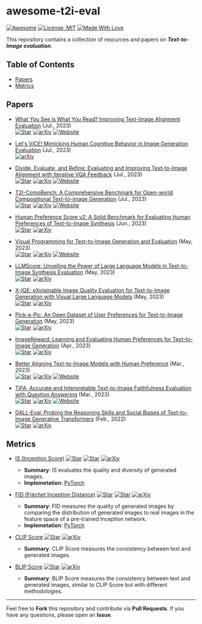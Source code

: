 # awesome-t2i-eval
[![Awesome](https://cdn.rawgit.com/sindresorhus/awesome/d7305f38d29fed78fa85652e3a63e154dd8e8829/media/badge.svg)](https://github.com/zhangjiewu/awesome-t2i-eval)
[![License: MIT](https://img.shields.io/badge/License-MIT-green.svg)](https://opensource.org/licenses/MIT)
[![Made With Love](https://img.shields.io/badge/Made%20With-Love-red.svg)](https://github.com/chetanraj/awesome-github-badges)

This repository contains a collection of resources and papers on ***Text-to-Image evaluation***.

## Table of Contents
- [Papers](#papers)
- [Metrics](#metrics)

## Papers

+ [What You See is What You Read? Improving Text-Image Alignment Evaluation](https://arxiv.org/abs/2305.10400) (Jul., 2023)  
  [![Star](https://img.shields.io/github/stars/yonatanbitton/wysiwyr.svg?style=social&label=Star)](https://github.com/yonatanbitton/wysiwyr)
  [![arXiv](https://img.shields.io/badge/arXiv-b31b1b.svg)](https://arxiv.org/abs/2305.10400)
  [![Website](https://img.shields.io/badge/Website-9cf)](https://wysiwyr-itm.github.io/)

+ [Let's ViCE! Mimicking Human Cognitive Behavior in Image Generation Evaluation](https://arxiv.org/abs/2307.09416) (Jul., 2023)  
  [![arXiv](https://img.shields.io/badge/arXiv-b31b1b.svg)](https://arxiv.org/abs/2307.09416)

+ [Divide, Evaluate, and Refine: Evaluating and Improving Text-to-Image Alignment with Iterative VQA Feedback](https://arxiv.org/abs/2307.04749) (Jul., 2023)  
  [![Star](https://img.shields.io/github/stars/1jsingh/Divide-Evaluate-and-Refine.svg?style=social&label=Star)](https://github.com/1jsingh/Divide-Evaluate-and-Refine)
  [![arXiv](https://img.shields.io/badge/arXiv-b31b1b.svg)](https://arxiv.org/abs/2307.04749)
  [![Website](https://img.shields.io/badge/Website-9cf)](https://1jsingh.github.io/divide-evaluate-and-refine)

+ [T2I-CompBench: A Comprehensive Benchmark for Open-world Compositional Text-to-image Generation](https://arxiv.org/abs/2307.06350) (Jul., 2023)  
  [![Star](https://img.shields.io/github/stars/Karine-Huang/T2I-CompBench.svg?style=social&label=Star)](https://github.com/Karine-Huang/T2I-CompBench)
  [![arXiv](https://img.shields.io/badge/arXiv-b31b1b.svg)](https://arxiv.org/abs/2307.06350)
  [![Website](https://img.shields.io/badge/Website-9cf)](https://karine-h.github.io/T2I-CompBench/)

+ [Human Preference Score v2: A Solid Benchmark for Evaluating Human Preferences of Text-to-Image Synthesis](https://arxiv.org/abs/2306.09341) (Jun., 2023)  
  [![Star](https://img.shields.io/github/stars/tgxs002/HPSv2.svg?style=social&label=Star)](https://github.com/tgxs002/HPSv2)
  [![arXiv](https://img.shields.io/badge/arXiv-b31b1b.svg)](https://arxiv.org/abs/2306.09341)

+ [Visual Programming for Text-to-Image Generation and Evaluation](https://arxiv.org/abs/2305.15328) (May, 2023)  
  [![Star](https://img.shields.io/github/stars/aszala/VPEval.svg?style=social&label=Star)](https://github.com/aszala/VPEval)
  [![arXiv](https://img.shields.io/badge/arXiv-b31b1b.svg)](https://arxiv.org/abs/2305.15328)
  [![Website](https://img.shields.io/badge/Website-9cf)](https://vp-t2i.github.io/)

+ [LLMScore: Unveiling the Power of Large Language Models in Text-to-Image Synthesis Evaluation](https://arxiv.org/abs/2305.11116) (May, 2023)  
  [![Star](https://img.shields.io/github/stars/YujieLu10/LLMScore.svg?style=social&label=Star)](https://github.com/YujieLu10/LLMScore)
  [![arXiv](https://img.shields.io/badge/arXiv-b31b1b.svg)](https://arxiv.org/abs/2305.11116)

+ [X-IQE: eXplainable Image Quality Evaluation for Text-to-Image Generation with Visual Large Language Models](https://arxiv.org/abs/2305.10843) (May, 2023)  
  [![Star](https://img.shields.io/github/stars/Schuture/Benchmarking-Awesome-Diffusion-Models.svg?style=social&label=Star)](https://github.com/Schuture/Benchmarking-Awesome-Diffusion-Models)
  [![arXiv](https://img.shields.io/badge/arXiv-b31b1b.svg)](https://arxiv.org/abs/2305.10843)

+ [Pick-a-Pic: An Open Dataset of User Preferences for Text-to-Image Generation](https://arxiv.org/abs/2305.01569) (May, 2023)  
  [![Star](https://img.shields.io/github/stars/yuvalkirstain/PickScore.svg?style=social&label=Star)](https://github.com/yuvalkirstain/PickScore)
  [![arXiv](https://img.shields.io/badge/arXiv-b31b1b.svg)](https://arxiv.org/abs/2305.01569)

+ [ImageReward: Learning and Evaluating Human Preferences for Text-to-Image Generation](https://arxiv.org/abs/2304.05977) (Apr., 2023)  
  [![Star](https://img.shields.io/github/stars/THUDM/ImageReward.svg?style=social&label=Star)](https://github.com/THUDM/ImageReward)
  [![arXiv](https://img.shields.io/badge/arXiv-b31b1b.svg)](https://arxiv.org/abs/2304.05977)

+ [Better Aligning Text-to-Image Models with Human Preference](https://arxiv.org/abs/2303.14420) (Mar., 2023)  
  [![Star](https://img.shields.io/github/stars/tgxs002/align_sd.svg?style=social&label=Star)](https://github.com/tgxs002/align_sd)
  [![arXiv](https://img.shields.io/badge/arXiv-b31b1b.svg)](https://arxiv.org/abs/2303.14420)
  [![Website](https://img.shields.io/badge/Website-9cf)](https://tgxs002.github.io/align_sd_web/)

+ [TIFA: Accurate and Interpretable Text-to-Image Faithfulness Evaluation with Question Answering](https://arxiv.org/abs/2303.11897) (Mar., 2023)  
  [![Star](https://img.shields.io/github/stars/Yushi-Hu/tifa.svg?style=social&label=Star)](https://github.com/Yushi-Hu/tifa)
  [![arXiv](https://img.shields.io/badge/arXiv-b31b1b.svg)](https://arxiv.org/abs/2303.11897)
  [![Website](https://img.shields.io/badge/Website-9cf)](https://tifa-benchmark.github.io/)

+ [DALL-Eval: Probing the Reasoning Skills and Social Biases of Text-to-Image Generative Transformers](https://arxiv.org/abs/2202.04053) (Feb., 2022)  
  [![Star](https://img.shields.io/github/stars/j-min/DallEval.svg?style=social&label=Star)](https://github.com/j-min/DallEval)
  [![arXiv](https://img.shields.io/badge/arXiv-b31b1b.svg)](https://arxiv.org/abs/2202.04053)

## Metrics

+ [IS (Inception Score)](https://arxiv.org/abs/1606.03498)
  [![Star](https://img.shields.io/github/stars/openai/improved-gan?style=social&label=Star)](https://github.com/openai/improved-gan)
  [![Star](https://img.shields.io/github/stars/sbarratt/inception-score-pytorch?style=social&label=Star)](https://github.com/sbarratt/inception-score-pytorch)
  [![arXiv](https://img.shields.io/badge/arXiv-b31b1b.svg)](https://arxiv.org/abs/1606.03498)
  - **Summary**: IS evaluates the quality and diversity of generated images.
  - **Implemetation**: [PyTorch](https://github.com/sbarratt/inception-score-pytorch)

+ [FID (Fréchet Inception Distance)](https://arxiv.org/abs/1706.08500)
  [![Star](https://img.shields.io/github/stars/bioinf-jku/TTUR?style=social&label=Star)](https://github.com/bioinf-jku/TTUR)
  [![Star](https://img.shields.io/github/stars/mseitzer/pytorch-fid?style=social&label=Star)](https://github.com/mseitzer/pytorch-fid)
  [![arXiv](https://img.shields.io/badge/arXiv-b31b1b.svg)](https://arxiv.org/abs/1706.08500)
  - **Summary**: FID measures the quality of generated images by comparing the distribution of generated images to real images in the feature space of a pre-trained Inception network.
  - **Implemetation**: [PyTorch](https://github.com/mseitzer/pytorch-fid)

+ [CLIP Score](https://arxiv.org/abs/2103.00020)
  [![Star](https://img.shields.io/github/stars/openai/CLIP?style=social&label=Star)](https://github.com/openai/CLIP)
  [![arXiv](https://img.shields.io/badge/arXiv-b31b1b.svg)](https://arxiv.org/abs/2103.00020)
  - **Summary**: CLIP Score measures the consistency between text and generated images.

+ [BLIP Score](https://arxiv.org/abs/2201.12086)
  [![Star](https://img.shields.io/github/stars/salesforce/LAVIS?style=social&label=Star)](https://github.com/salesforce/LAVIS)
  [![arXiv](https://img.shields.io/badge/arXiv-b31b1b.svg)](https://arxiv.org/abs/2201.12086)
  - **Summary**: BLIP Score measures the consistency between text and generated images, similar to CLIP Score but with different methodologies.

---

Feel free to **Fork** this repository and contribute via **Pull Requests**. If you have any questions, please open an **Issue**. 
